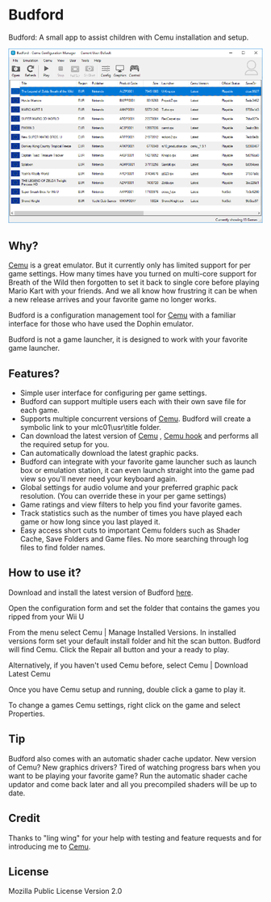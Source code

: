 # Budford
Budford: A small app to assist children with Cemu installation and setup.

![usage](https://raw.githubusercontent.com/SteveLeafo/Budford/master/doc/ready_to_go.png)


## Why?

[Cemu](http://cemu.info/) is a great emulator.  But it currently only has limited support for per game settings. How many times have you turned on multi-core support for Breath of the Wild then forgotten to set it back to single core before playing Mario Kart with your friends. And we all know how frustring it can be when a new release arrives and your favorite game no longer works.

Budford is a configuration management tool for [Cemu](http://cemu.info/) with a familiar interface for those who have used the Dophin emulator.  

Budford is not a game launcher, it is designed to work with your favorite game launcher.

## Features?

- Simple user interface for configuring per game settings.
- Budford can support multiple users each with their own save file for each game.
- Supports multiple concurrent versions of [Cemu](http://cemu.info/).  Budford will create a symbolic link to your mlc01\usr\title folder.
- Can download the latest version of [Cemu](http://cemu.info/) , [Cemu hook](https://sshnuke.net/cemuhook/) and performs all the required setup for you.
- Can automatically download the latest graphic packs.
- Budford can integrate with your favorite game launcher such as launch box or emulation station, it can even launch straight into the game pad view so you'll never need your keyboard again.
- Global settings for audio volume and your preferred graphic pack resolution. (You can override these in your per game settings)
- Game ratings and view filters to help you find your favorite games.
- Track statistics such as the number of times you have played each game or how long since you last played it.
- Easy access short cuts to important Cemu folders such as Shader Cache, Save Folders and Game files.  No more searching through log files to find folder names.

## How to use it?

Download and install the latest version of Budford [here](https://github.com/SteveLeafo/Budford/tree/master/Install).

Open the configuration form and set the folder that contains the games you ripped from your Wii U

From the menu select Cemu | Manage Installed Versions. In installed versions form set your default install folder and hit the scan button.  Budford will find Cemu.  Click the Repair all button and your a ready to play.

Alternatively, if you haven't used Cemu before, select Cemu | Download Latest Cemu

Once you have Cemu setup and running, double click a game to play it.

To change a games Cemu settings, right click on the game and select Properties.

## Tip

Budford also comes with an automatic shader cache updator.  New version of Cemu?  New graphics drivers?  Tired of watching progress bars when you want to be playing your favorite game?
Run the automatic shader cache updator and come back later and all you precompiled shaders will be up to date.

## Credit

Thanks to "ling wing" for your help with testing and feature requests and for introducing me to [Cemu](http://cemu.info/).

## License

Mozilla Public License Version 2.0
